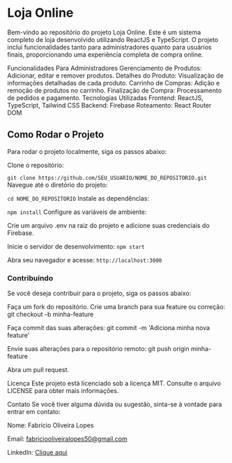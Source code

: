# Loja Online
 Bem-vindo ao repositório do projeto Loja Online. Este é um sistema completo de loja desenvolvido utilizando ReactJS e TypeScript. O projeto inclui funcionalidades tanto para administradores quanto para usuários finais, proporcionando uma experiência completa de compra online.

Funcionalidades
Para Administradores
Gerenciamento de Produtos: Adicionar, editar e remover produtos.
Detalhes do Produto: Visualização de informações detalhadas de cada produto.
Carrinho de Compras: Adição e remoção de produtos no carrinho.
Finalização de Compra: Processamento de pedidos e pagamento.
Tecnologias Utilizadas
Frontend: ReactJS, TypeScript, Tailwind CSS
Backend: Firebase
Roteamento: React Router DOM

## Como Rodar o Projeto
Para rodar o projeto localmente, siga os passos abaixo:

Clone o repositório:

`git clone https://github.com/SEU_USUARIO/NOME_DO_REPOSITORIO.git`
Navegue até o diretório do projeto:


`cd NOME_DO_REPOSITORIO`
Instale as dependências:


`npm install`
Configure as variáveis de ambiente:

Crie um arquivo .env na raiz do projeto e adicione suas credenciais do Firebase.


Inicie o servidor de desenvolvimento:
`npm start`


Abra seu navegador e acesse:
`http://localhost:3000`


### Contribuindo
Se você deseja contribuir para o projeto, siga os passos abaixo:

Faça um fork do repositório.
Crie uma branch para sua feature ou correção:
git checkout -b minha-feature


Faça commit das suas alterações:
git commit -m 'Adiciona minha nova feature'


Envie suas alterações para o repositório remoto:
git push origin minha-feature


Abra um pull request.


Licença
Este projeto está licenciado sob a licença MIT. Consulte o arquivo LICENSE para obter mais informações.

Contato
Se você tiver alguma dúvida ou sugestão, sinta-se à vontade para entrar em contato:

Nome: Fabrício Oliveira Lopes

Email: fabriciooliveiralopes50@gmail.com

LinkedIn: [Clique aqui](https://www.linkedin.com/in/fabrício-oliveira-lopes-b713892bb)
